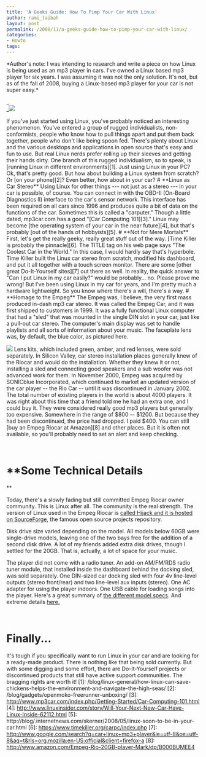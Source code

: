 ```yaml
---
title: 'A Geeks Guide: How To Pimp Your Car With Linux'
author: rami_taibah
layout: post
permalink: /2008/11/a-geeks-guide-how-to-pimp-your-car-with-linux/
categories:
- Howto
tags: 
---
```

\*Author's note: I was intending to research and write a piece on how Linux is being used as an mp3 player in cars. I've owned a Linux based mp3 player for six years. I was assuming it was not the only solution. It's not, but as of the fall of 2008, buying a Linux-based mp3 player for your car is not super easy.\*

_  
_![](http://192.168.1.33/blog2/wp-content/uploads/2008/11/statn-my-cardestinaion-linux.jpg)

If you've just started using Linux, you've probably noticed an interesting phenomenon. You've entered a group of rugged individualists, non-conformists, people who know how to pull things apart and put them back together, people who don't like being spoon fed. There's plenty about Linux and the various desktops and applications in open source that's easy and fun to use. But real Linux nerds prefer rolling up their sleeves and getting their hands dirty.
One branch of this rugged individualism, so to speak, is \[running Linux in different environments\]\[1\]. Just using Linux in your PC? Ok, that's pretty good. But how about building a Linux system from scratch? Or \[on your phone\]\[2\]? Even better, how about in your car?
\# \*\*Linux as Car Stereo\*\*
Using Linux for other things --- not just as a stereo --- in your car is possible, of course. You can connect in with the OBD-II (On-Board Diagnostics II) interface to the car's sensor network. This interface has been required on all cars since 1996 and produces quite a bit of data on the functions of the car.
Sometimes this is called a "carputer." Though a little dated, mp3car.com has a good "\[Car Computing 101\]\[3\]." Linux may become \[the operating system of your car in the near future\]\[4\], but that's probably \[out of the hands of hobbyists\]\[5\].
\# \*\*Not for Mere Mortals\*\*
First, let's get the really geeky, really great stuff out of the way. \[Time Killer is probably the pinnacle\]\[6\]. The TITLE tag on his web page says "The Coolest Car in the World." In this case, I would hardly say that's hyperbole. Time Killer built the Linux car stereo from scratch, modified his dashboard, and put it all together with a touch screen monitor.
There are some \[other great Do-It-Yourself sites\]\[7\] out there as well.
In reality, the quick answer to "Can I put Linux in my car easily?" would be probably... no. Please prove me wrong! But I've been using Linux in my car for years, and I'm pretty much a hardware lightweight. So you know where there's a will, there's a way.
\# \*\*Homage to the Empeg\*\*
The Empeg was, I believe, the very first mass produced in-dash mp3 car stereo. It was called the Empeg Car, and it was first shipped to customers in 1999\. It was a fully functional Linux computer that had a "sled" that was mounted in the single DIN slot in your car, just like a pull-out car stereo. The computer's main display was set to handle playlists and all sorts of information about your music. The faceplate lens was, by default, the blue color, as pictured here.

[![](/blog/wp-content/uploads/2008/11/start_up_screen-300x109.png)](http://192.168.1.33/blog2/wp-content/uploads/2008/11/start_up_screen.png)
Lens kits, which included green, amber, and red lenses, were sold separately. In Silicon Valley, car stereo installation places generally knew of the Riocar and would do the installation. Whether they knew it or not, installing a sled and connecting good speakers and a sub woofer was not advanced work for them.
In November 2000, Empeg was acquired by SONICblue Incorporated, which continued to market an updated version of the car player -- the Rio Car -- until it was discontinued in January 2002\. The total number of existing players in the world is about 4000 players.
It was right about this time that a friend told me he had an extra one, and I could buy it. They were considered really good mp3 players but generally too expensive. Somewhere in the range of $800 -- $1200\. But because they had been discontinued, the price had dropped. I paid $400\.
You can still \[buy an Empeg Riocar at Amazon\]\[8\] and other places. But it is often not available, so you'll probably need to set an alert and keep checking.

[  
](http://192.168.1.33/blog2/wp-content/uploads/2008/11/playlists.png)

# **Some Technical Details  
**

Today, there's a slowly fading but still committed Empeg Riocar owner community. This is Linux after all. The community is the real strength. The version of Linux used in the Empeg Riocar is [called Hijack and it is hosted on SourceForge](http://empeg-hijack.sourceforge.net/), the famous open source projects repository.

Disk drive size varied depending on the model. All models below 60GB were single-drive models, leaving one of the two bays free for the addition of a second disk drive. A lot of my friends added extra disk drives, though I settled for the 20GB. That is, actually, a lot of space for your music.

The player did not come with a radio tuner. An add-on AM/FM/RDS radio tuner module, that installed inside the dashboard behind the docking sled, was sold separately. One DIN-sized car docking sled with four 4v line-level outputs (stereo front/rear) and two line-level aux inputs (stereo). One AC adapter for using the player indoors. One USB cable for loading songs into the player. Here's a great summary of [the different model specs](http://coderage.org/empeg/). And extreme details [here.](http://www.anandtech.com/printarticle.aspx?i=1321)

[  
](http://192.168.1.33/blog2/wp-content/uploads/2008/11/pull_out.png)

# **Finally...**

It's tough if you specifically want to run Linux in your car and are looking for a ready-made product. There is nothing like that being sold currently. But with some digging and some effort, there are Do-It-Yourself projects or discontinued products that still have active support communities. The bragging rights are worth it!
\[1\]: /blog/linux-general/how-linux-can-save-chickens-helps-the-environment-and-navigate-the-high-seas/
\[2\]: /blog/gadgets/openmoko-freerunner-unboxing/
\[3\]: http://www.mp3car.com/index.php/Getting-Started/Car-Computing-101.html
\[4\]: http://www.linuxinsider.com/story/Will-Your-Next-New-Car-Have-Linux-Inside-62112.html
\[5\]: http://blog/.internetnews.com/skerner/2008/05/linux-soon-to-be-in-your-car.html
\[6\]: https://www.timekiller.org/carpc/index.php
\[7\]: http://www.google.com/search?q=car+linux+mp3+player&ie=utf-8&oe=utf-8&aq=t&rls=org.mozilla:en-US:official&client=firefox-a
\[8\]: http://www.amazon.com/Empeg-Rio-20GB-player-Mark/dp/B000BUMEE4
